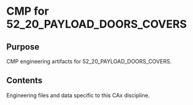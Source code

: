 # CMP for 52_20_PAYLOAD_DOORS_COVERS

## Purpose
CMP engineering artifacts for 52_20_PAYLOAD_DOORS_COVERS.

## Contents
Engineering files and data specific to this CAx discipline.
